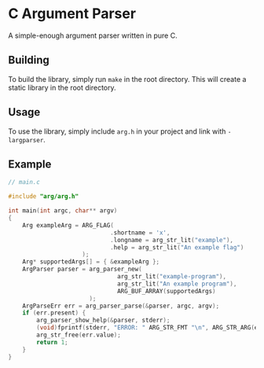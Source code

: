 # C Argument Parser

A simple-enough argument parser written in pure C.

## Building

To build the library, simply run `make` in the root directory. This will
create a static library in the root directory.

## Usage

To use the library, simply include `arg.h` in your project and link with
`-largparser`.

## Example

```c
// main.c

#include "arg/arg.h"

int main(int argc, char** argv)
{
	Arg exampleArg = ARG_FLAG(
	                         .shortname = 'x',
	                         .longname = arg_str_lit("example"),
	                         .help = arg_str_lit("An example flag")
	                 );
	Arg* supportedArgs[] = { &exampleArg };
	ArgParser parser = arg_parser_new(
	                           arg_str_lit("example-program"),
	                           arg_str_lit("An example program"),
	                           ARG_BUF_ARRAY(supportedArgs)
	                   );
	ArgParseErr err = arg_parser_parse(&parser, argc, argv);
	if (err.present) {
		arg_parser_show_help(&parser, stderr);
		(void)fprintf(stderr, "ERROR: " ARG_STR_FMT "\n", ARG_STR_ARG(err.value));
		arg_str_free(err.value);
		return 1;
	}
}

```
